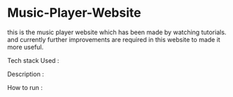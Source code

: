 # Music-Player-Website
this is the music player website which has been made by watching tutorials. and currently further improvements are required in this website to made it more useful.


Tech stack Used :


Description :


How to run :
